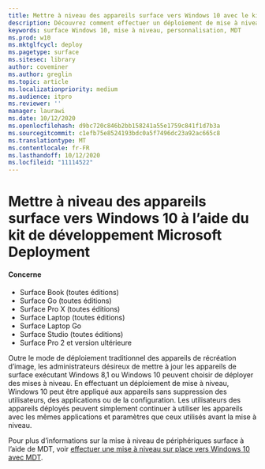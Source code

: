 ```yaml
---
title: Mettre à niveau des appareils surface vers Windows 10 avec le kit de développement Microsoft (surface)
description: Découvrez comment effectuer un déploiement de mise à niveau de Windows 10 sur vos appareils surface.
keywords: surface Windows 10, mise à niveau, personnalisation, MDT
ms.prod: w10
ms.mktglfcycl: deploy
ms.pagetype: surface
ms.sitesec: library
author: coveminer
ms.author: greglin
ms.topic: article
ms.localizationpriority: medium
ms.audience: itpro
ms.reviewer: ''
manager: laurawi
ms.date: 10/12/2020
ms.openlocfilehash: d9bc720c846b2bb158241a55e1759c841f1d7b3a
ms.sourcegitcommit: c1efb75e8524193bdc0a5f7496dc23a92ac665c8
ms.translationtype: MT
ms.contentlocale: fr-FR
ms.lasthandoff: 10/12/2020
ms.locfileid: "11114522"
---
```

# Mettre à niveau des appareils surface vers Windows 10 à l’aide du kit de développement Microsoft Deployment

#### Concerne

- Surface Book (toutes éditions)
- Surface Go (toutes éditions)
- Surface Pro X (toutes éditions)
- Surface Laptop (toutes éditions)
- Surface Laptop Go
- Surface Studio (toutes éditions)
- Surface Pro 2 et version ultérieure

Outre le mode de déploiement traditionnel des appareils de récréation d’image, les administrateurs désireux de mettre à jour les appareils de surface exécutant Windows 8,1 ou Windows 10 peuvent choisir de déployer des mises à niveau. En effectuant un déploiement de mise à niveau, Windows 10 peut être appliqué aux appareils sans suppression des utilisateurs, des applications ou de la configuration. Les utilisateurs des appareils déployés peuvent simplement continuer à utiliser les appareils avec les mêmes applications et paramètres que ceux utilisés avant la mise à niveau. 

Pour plus d’informations sur la mise à niveau de périphériques surface à l’aide de MDT, voir [effectuer une mise à niveau sur place vers Windows 10 avec MDT](https://docs.microsoft.com/windows/deployment/deploy-windows-mdt/upgrade-to-windows-10-with-the-microsoft-deployment-toolkit).

